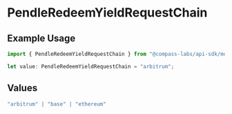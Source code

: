 # PendleRedeemYieldRequestChain

## Example Usage

```typescript
import { PendleRedeemYieldRequestChain } from "@compass-labs/api-sdk/models/components";

let value: PendleRedeemYieldRequestChain = "arbitrum";
```

## Values

```typescript
"arbitrum" | "base" | "ethereum"
```